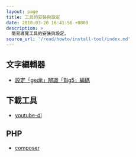 ```yaml
---
layout: page
title: 工具的安裝與設定
date: 2018-03-20 16:41:56 +0800
description: >
  簡易導覽工具的安裝與設定。
source_url: '/read/howto/install-tool/index.md'
---
```



## 文字編輯器

* [設定「gedit」辨識「Big5」編碼](gedit)


## 下載工具

* [youtube-dl](youtube-dl)


## PHP

* [composer](composer)
